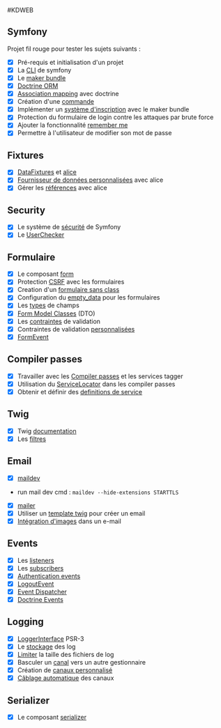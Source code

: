 #KDWEB

## Symfony

Projet fil rouge pour tester les sujets suivants :

- [x] Pré-requis et initialisation d'un projet
- [x] La [CLI](https://symfony.com/download) de symfony
- [x] Le [maker bundle](https://symfony.com/doc/current/bundles/SymfonyMakerBundle/index.html)
- [x] [Doctrine ORM](https://symfony.com/doc/current/doctrine.html)
- [x] [Association mapping](https://www.doctrine-project.org/projects/doctrine-orm/en/2.8/reference/association-mapping.html) avec doctrine
- [x] Création d'une [commande](https://symfony.com/doc/current/console.html)
- [x] Implémenter un [système d'inscription](https://symfony.com/doc/current/doctrine/registration_form.html) avec le maker bundle
- [x] Protection du formulaire de login contre les attaques par brute force
- [x] Ajouter la fonctionnalité [remember me](https://symfony.com/doc/current/security/remember_me.html)
- [x] Permettre à l'utilisateur de modifier son mot de passe

## Fixtures

- [x] [DataFixtures](https://symfony.com/doc/current/bundles/DoctrineFixturesBundle/index.html) et [alice](https://github.com/nelmio/alice)
- [x] [Fournisseur de données personnalisées](https://drib.tech/programming/symfony-4-alice-3-tutorial) avec alice
- [x] Gérer les [références](https://github.com/nelmio/alice/blob/master/doc/relations-handling.md) avec alice

## Security

- [x] Le système de [sécurité](https://symfony.com/doc/current/security.html) de Symfony
- [x] Le [UserChecker](https://symfony.com/doc/current/security/user_checkers.html)

## Formulaire

- [x] Le composant [form](https://symfony.com/doc/current/forms.html)
- [x] Protection [CSRF](https://symfony.com/doc/current/security/csrf.html) avec les formulaires
- [x] Creation d'un [formulaire sans class](https://symfony.com/doc/current/form/without_class.html)
- [x] Configuration du [empty_data](https://symfony.com/doc/current/form/use_empty_data.html) pour les formulaires
- [x] Les [types](https://symfony.com/doc/current/reference/forms/types.html) de champs
- [x] [Form Model Classes](https://symfonycasts.com/screencast/symfony-forms/form-dto) (DTO)
- [x] Les [contraintes](https://symfony.com/doc/current/reference/constraints.html) de validation
- [x] Contraintes de validation [personnalisées](https://symfony.com/doc/current/validation/custom_constraint.html)
- [x] [FormEvent](https://symfony.com/doc/current/form/events.html)

## Compiler passes

- [x] Travailler avec les [Compiler passes](https://symfony.com/doc/current/service_container/compiler_passes.html) et les services tagger
- [x] Utilisation du [ServiceLocator](https://symfony.com/doc/current/service_container/service_subscribers_locators.html#using-service-locators-in-compiler-passes) dans les compiler passes
- [x] Obtenir et définir des [definitions de service](https://symfony.com/doc/current/service_container/definitions.html)

## Twig

- [x] Twig [documentation](https://twig.symfony.com/doc/3.x/)
- [x] Les [filtres](https://twig.symfony.com/doc/3.x/filters/index.html)

## Email

- [x] [maildev](https://www.npmjs.com/package/maildev)
- run mail dev cmd : ```maildev --hide-extensions STARTTLS```
- [x] [mailer](https://symfony.com/doc/current/mailer.html)
- [x] Utiliser un [template twig](https://symfony.com/doc/current/mailer.html#html-content) pour créer un email
- [x] [Intégration d'images](https://symfony.com/doc/current/mailer.html#mailer-twig-embedding-images) dans un e-mail

## Events

- [x] Les [listeners](https://symfony.com/doc/current/event_dispatcher.html#creating-an-event-listener)
- [x] Les [subscribers](https://symfony.com/doc/current/event_dispatcher.html#creating-an-event-subscriber)
- [x] [Authentication events](https://symfony.com/doc/current/components/security/authentication.html#authentication-events)
- [x] [LogoutEvent](https://symfony.com/blog/new-in-symfony-5-1-simpler-logout-customization)
- [x] [Event Dispatcher](https://symfony.com/doc/current/components/event_dispatcher.html)
- [x] [Doctrine Events](https://symfony.com/doc/current/doctrine/events.html)

## Logging

- [x] [LoggerInterface](https://www.php-fig.org/psr/psr-3/) PSR-3
- [x] Le [stockage](https://symfony.com/doc/current/logging.html#where-logs-are-stored) des log
- [x] [Limiter](https://symfony.com/doc/current/logging.html#how-to-rotate-your-log-files) la taille des fichiers de log
- [x] Basculer un [canal](https://symfony.com/doc/current/logging/channels_handlers.html#switching-a-channel-to-a-different-handler) vers un autre gestionnaire
- [x] Création de [canaux personnalisé](https://symfony.com/doc/current/logging/channels_handlers.html#configure-additional-channels-without-tagged-services)
- [x] [Câblage automatique](https://symfony.com/doc/current/logging/channels_handlers.html#how-to-autowire-logger-channels) des canaux

## Serializer

- [x] Le composant [serializer](https://symfony.com/doc/current/components/serializer.html)